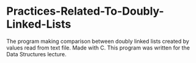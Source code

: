 # Practices-Related-To-Doubly-Linked-Lists
The program making comparison between doubly linked lists created by values ​​read from text file. Made with C. This program was written for the Data Structures lecture.
